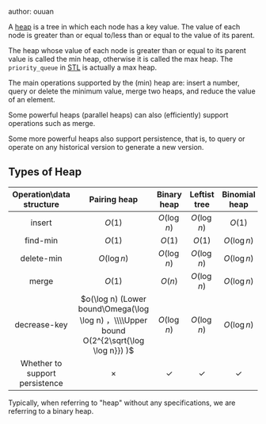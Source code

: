 author: ouuan

A [heap](https://en.wikipedia.org/wiki/Heap_(data_structure)) is a tree in which each node has a key value. The value of each node is greater than or equal to/less than or equal to the value of its parent.

The heap whose value of each node is greater than or equal to its parent value is called the min heap, otherwise it is called the max heap. The `priority_queue` in [STL](https://en.cppreference.com/w/cpp/container/priority_queue) is actually a max heap.

The main operations supported by the (min) heap are: insert a number, query or delete the minimum value, merge two heaps, and reduce the value of an element.

Some powerful heaps (parallel heaps) can also (efficiently) support operations such as merge.

Some more powerful heaps also support persistence, that is, to query or operate on any historical version to generate a new version.

## Types of Heap

|         Operation\data structure        |                                    Pairing heap                                    |       Binary heap     |      Leftist tree      |       Binomial heap      |     Fibonacci heap     |
| :---------------------: | :-----------------------------------------------------------------------: | :------------: | :------------: | :------------: | :-----------: |
|        insert       |                                   $O(1)$                                  |   $O(\log n)$  |   $O(\log n)$  |     $O(1)$     |     $O(1)$    |
|     find-min     |                                   $O(1)$                                  |     $O(1)$     |     $O(1)$     |   $O(\log n)$  |     $O(1)$    |
|    delete-min    |                                $O(\log n)$                                |   $O(\log n)$  |   $O(\log n)$  |   $O(\log n)$  |  $O(\log n)$  |
|        merge       |                                   $O(1)$                                  |     $O(n)$     |   $O(\log n)$  |   $O(\log n)$  |     $O(1)$    |
| decrease-key |  $o(\log n) (Lower bound\Omega(\log \log n) ，\\\\Upper bound O(2^{2\sqrt{\log \log n}}) )$  |   $O(\log n)$  |   $O(\log n)$  |   $O(\log n)$  |     $O(1)$    |
|         Whether to support persistence        |                                  $\times$                                 |  $\checkmark$  |  $\checkmark$  |  $\checkmark$  |    $\times$   |

Typically, when referring to "heap" without any specifications, we are referring to a binary heap.
